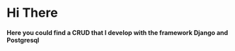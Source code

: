 <h1> Hi There </h1>
<h4>Here you could find a CRUD that I develop with  the framework Django and Postgresql </h4>
